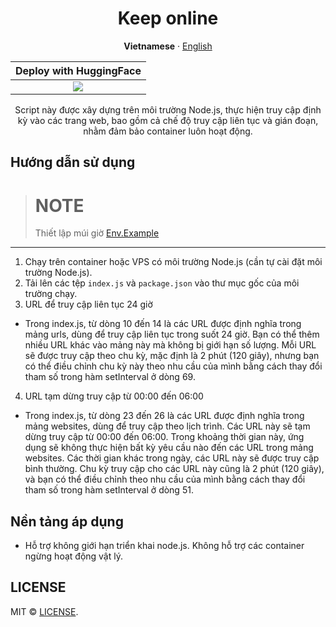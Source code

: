<div align="center">
    <a name="readme-top"></a>

# Keep online

**Vietnamese** · [English](./README.md)

|        Deploy with HuggingFace          |     
| :-------------------------------------: |   
| [![][deploy-button-image]][deploy-link] |

<div align="center">
        Script này được xây dựng trên môi trường Node.js, thực hiện truy cập định kỳ vào các trang web, bao gồm cả chế độ truy cập liên tục và gián đoạn, nhằm đảm bảo container luôn hoạt động.
</div>

<div align="left">

## Hướng dẫn sử dụng

> # NOTE
> Thiết lập múi giờ  <a href="/.env">Env.Example</a>

--------------

1. Chạy trên container hoặc VPS có môi trường Node.js (cần tự cài đặt môi trường Node.js).
2. Tải lên các tệp `index.js` và `package.json` vào thư mục gốc của môi trường chạy.
3. URL để truy cập liên tục 24 giờ

- Trong index.js, từ dòng 10 đến 14 là các URL được định nghĩa trong mảng urls, dùng để truy cập liên tục trong suốt 24 giờ. Bạn có thể thêm nhiều URL khác vào mảng này mà không bị giới hạn số lượng. Mỗi URL sẽ được truy cập theo chu kỳ, mặc định là 2 phút (120 giây), nhưng bạn có thể điều chỉnh chu kỳ này theo nhu cầu của mình bằng cách thay đổi tham số trong hàm setInterval ở dòng 69.

4. URL tạm dừng truy cập từ 00:00 đến 06:00

- Trong index.js, từ dòng 23 đến 26 là các URL được định nghĩa trong mảng websites, dùng để truy cập theo lịch trình. Các URL này sẽ tạm dừng truy cập từ 00:00 đến 06:00. Trong khoảng thời gian này, ứng dụng sẽ không thực hiện bất kỳ yêu cầu nào đến các URL trong mảng websites. Các thời gian khác trong ngày, các URL này sẽ được truy cập bình thường. Chu kỳ truy cập cho các URL này cũng là 2 phút (120 giây), và bạn có thể điều chỉnh theo nhu cầu của mình bằng cách thay đổi tham số trong hàm setInterval ở dòng 51.

## Nền tảng áp dụng

- Hỗ trợ không giới hạn triển khai node.js. Không hỗ trợ các container ngừng hoạt động vật lý.

## LICENSE

MIT © [LICENSE](./LICENSE).

</div>

<!-- LINK -->
[deploy-button-image]: https://cdn-uploads.huggingface.co/production/uploads/65c33f0aa592fce762eed505/qpm9eCvzXeXp-3tKJVSqs.png
[deploy-link]: https://huggingface.co/spaces/ngoctuanai/keep-online?duplicate=true